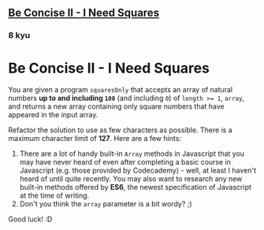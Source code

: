 <h2><a href=https://www.codewars.com/kata/56f4f7cfaf5b1f8cd100060e/train/javascript target="_blank">Be Concise II - I Need Squares</a></h2><h3>8 kyu</h3><h1 id="be-concise-ii---i-need-squares">Be Concise II - I Need Squares</h1><p>You are given a program <code>squaresOnly</code> that accepts an array of natural numbers <strong>up to and including <code>100</code></strong> (and including <code>0</code>) of <code>length &gt;= 1</code>, <code>array</code>, and returns a new array containing only square numbers that have appeared in the input array.</p><p>Refactor the solution to use as few characters as possible.  There is a maximum character limit of <strong>127</strong>.  Here are a few hints:</p><ol><li>There are a lot of handy built-in <code>Array</code> methods in Javascript that you may have never heard of even after completing a basic course in Javascript (e.g. those provided by Codecademy) - well, at least I haven't heard of until quite recently.  You may also want to research any new built-in methods offered by <strong>ES6</strong>, the newest specification of Javascript at the time of writing.</li><li>Don't you think the <code>array</code> parameter is a bit wordy? ;)</li></ol><p>Good luck! :D</p>